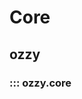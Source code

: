 # Core

## ozzy

### ::: ozzy.core

<!-- TODO: rename this so that the "core" part is hidden -->
<!-- TODO: explain that stuff here can be accessed with: ozzy.<function> -->